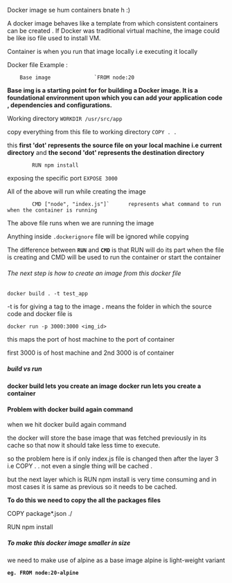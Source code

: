 	

Docker image se hum containers bnate h :)



A docker image behaves like a template from which consistent containers can be created . If Docker was traditional virtual machine, the image could be like iso file used to install VM. 


Container is when you run that image locally i.e executing it locally 



Docker file Example : 


		Base image				`FROM node:20 


**Base img is a starting point for for building a Docker image. It is a foundational environment upon which you can add your application code , dependencies and configurations.**

	

Working directory 						`WORKDIR /usr/src/app`

copy everything from this file to working directory    `COPY . .`

this **first 'dot' represents the source file on your local machine i.e current directory** 
and **the second 'dot' represents the destination directory**


			RUN npm install

exposing the specific port 			`EXPOSE 3000`

All of the above will run while creating the image


			CMD ["node", "index.js"]`      represents what command to run when the container is running

The above file runs when we are running the image


Anything inside `.dockerignore` file will be ignored while copying 




The difference between **`RUN`** and **`CMD`** is that 
RUN will do its part when the file is creating 
and CMD will be used to run the container or start the container




###### The next step is how to create an image from this docker file 

`docker build . -t test_app`

-t is for giving a tag to the image
**.**  means the folder in which the source code and docker file is 

	docker run -p 3000:3000 <img_id>


this maps the port of host machine to the port of container

first 3000 is of host machine and 2nd 3000 is of container





##### **build vs run**

**docker build lets you create an image**
**docker run lets you create a container**



#### Problem with docker build again command



when we hit docker build again command 

the docker will store the base image that was fetched previously in its cache so that now it should take less time to execute. 

so the problem here is if only index.js file is changed then after the layer 3 i.e COPY . .
not even a single thing will be cached . 

but the next layer which is RUN npm install is very time consuming and in most cases it is same as previous so it needs to be cached. 




**To  do this we need to copy the all the packages files**


COPY package*.json ./
 
RUN npm install



##### To make this docker image smaller in size 

we need to make use of alpine as a base image 
alpine is light-weight variant 

**`eg. FROM node:20-alpine`**






		


